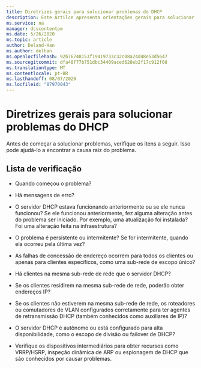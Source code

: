 ```yaml
---
title: Diretrizes gerais para solucionar problemas do DHCP
description: Este Artilce apresenta orientações gerais para solucionar problemas de DHCP.
ms.service: na
manager: dcscontentpm
ms.date: 5/26/2020
ms.topic: article
author: Deland-Han
ms.author: delhan
ms.openlocfilehash: 92b76748153f19419733c32c08a24d48e53d5647
ms.sourcegitcommit: dfa48f77b751dbc34409aced628eb2f17c912f08
ms.translationtype: MT
ms.contentlocale: pt-BR
ms.lasthandoff: 08/07/2020
ms.locfileid: "87970043"
---
```

# <a name="general-guidance-to-troubleshoot-dhcp"></a>Diretrizes gerais para solucionar problemas do DHCP

Antes de começar a solucionar problemas, verifique os itens a seguir. Isso pode ajudá-lo a encontrar a causa raiz do problema.

## <a name="checklist"></a>Lista de verificação

  - Quando começou o problema?

  - Há mensagens de erro?

  - O servidor DHCP estava funcionando anteriormente ou se ele nunca funcionou?
    Se ele funcionou anteriormente, fez alguma alteração antes do problema ser iniciado. Por exemplo, uma atualização foi instalada? Foi uma alteração feita na infraestrutura?

  - O problema é persistente ou intermitente? Se for intermitente, quando ela ocorreu pela última vez?

  - As falhas de concessão de endereço ocorrem para todos os clientes ou apenas para clientes específicos, como uma sub-rede de escopo único?

  - Há clientes na mesma sub-rede de rede que o servidor DHCP?

  - Se os clientes residirem na mesma sub-rede de rede, poderão obter endereços IP?

  - Se os clientes não estiverem na mesma sub-rede de rede, os roteadores ou comutadores de VLAN configurados corretamente para ter agentes de retransmissão DHCP (também conhecidos como auxiliares de IP)?

  - O servidor DHCP é autônomo ou está configurado para alta disponibilidade, como o escopo de divisão ou failover de DHCP?

  - Verifique os dispositivos intermediários para obter recursos como VRRP/HSRP, inspeção dinâmica de ARP ou espionagem de DHCP que são conhecidos por causar problemas.
